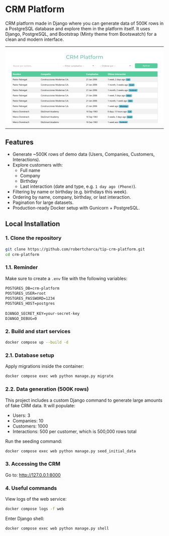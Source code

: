 # CRM Platform

CRM platform made in Django where you can generate data of 500K rows in a PostgreSQL database and explore them in the platform itself.
It uses Django, PostgreSQL, and Bootstrap (Minty theme from Bootswatch) for a clean and modern interface.

---

![CRM Platform Background](https://github.com/robertcharca/tip-crm-platform/blob/dev/assets/crm_platform.png?raw=true)

---

## Features
- Generate ~500K rows of demo data (Users, Companies, Customers, Interactions).
- Explore customers with:
  - Full name
  - Company
  - Birthday
  - Last interaction (date and type, e.g. `1 day ago (Phone)`).
- Filtering by name or birthday (e.g. birthdays this week).
- Ordering by name, company, birthday, or last interaction.
- Pagination for large datasets.
- Production-ready Docker setup with Gunicorn + PostgreSQL.

## Local Installation

### 1. Clone the repository
```bash
git clone https://github.com/robertcharca/tip-crm-platform.git
cd crm-platform
```

### 1.1. Reminder
Make sure to create a `.env` file with the following variables:
```text
POSTGRES_DB=crm-platform
POSTGRES_USER=root
POSTGRES_PASSWORD=1234
POSTGRES_HOST=postgres

DJANGO_SECRET_KEY=your-secret-key
DJANGO_DEBUG=0
```


### 2. Build and start services
```bash
docker compose up --build -d
```

### 2.1. Database setup
Apply migrations inside the container:
```bash
docker compose exec web python manage.py migrate
```

### 2.2. Data generation (500K rows)
This project includes a custom Django command to generate large amounts of fake CRM data. It will populate:
- Users: 3
- Companies: 10
- Customers: 1000
- Interactions: 500 per customer, which is 500,000 rows total

Run the seeding command:
```bash
docker compose exec web python manage.py seed_initial_data
```

### 3. Accessing the CRM
Go to: http://127.0.0.1:8000

### 4. Useful commands
View logs of the web service:
```bash
docker compose logs -f web
```

Enter Django shell:
```bash
docker compose exec web python manage.py shell
```